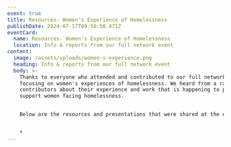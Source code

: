 ```yaml
---
event: true
title: Resources- Women's Experience of Homelessness
publishDate: 2024-07-17T09:58:50.471Z
eventCard:
  name: Resources- Women's Experience of Homelessness
  location: Info & reports from our full network event
content:
  image: /assets/uploads/women-s-experience.png
  heading: Info & reports from our full network event
  body: >-
    Thanks to everyone who attended and contributed to our full network event
    focusing on women's experiences of homelessness. We heard from a range of
    contributors about their experience and work that is happening to properly
    support women facing homelessness. 


    B﻿elow are the resources and presentations that were shared at the event


    *
---
```

